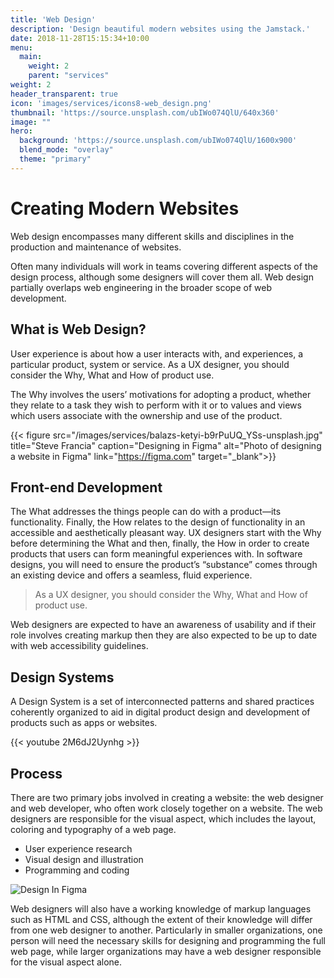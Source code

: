 ```yaml
---
title: 'Web Design'
description: 'Design beautiful modern websites using the Jamstack.'
date: 2018-11-28T15:15:34+10:00
menu:
  main:
    weight: 2
    parent: "services"
weight: 2
header_transparent: true
icon: 'images/services/icons8-web_design.png'
thumbnail: 'https://source.unsplash.com/ubIWo074QlU/640x360'
image: ""
hero:
  background: 'https://source.unsplash.com/ubIWo074QlU/1600x900'
  blend_mode: "overlay"
  theme: "primary"
---
```


# Creating Modern Websites

Web design encompasses many different skills and disciplines in the production and maintenance of websites.

Often many individuals will work in teams covering different aspects of the design process, although some designers will cover them all. Web design partially overlaps web engineering in the broader scope of web development.

## What is Web Design?

User experience is about how a user interacts with, and experiences, a particular product, system or service. As a UX designer, you should consider the Why, What and How of product use. 

The Why involves the users’ motivations for adopting a product, whether they relate to a task they wish to perform with it or to values and views which users associate with the ownership and use of the product. 

{{< figure src="/images/services/balazs-ketyi-b9rPuUQ_YSs-unsplash.jpg" title="Steve Francia"  caption="Designing in Figma" alt="Photo of designing a website in Figma" link="https://figma.com" target="_blank">}}


## Front-end Development

The What addresses the things people can do with a product—its functionality. Finally, the How relates to the design of functionality in an accessible and aesthetically pleasant way. UX designers start with the Why before determining the What and then, finally, the How in order to create products that users can form meaningful experiences with. In software designs, you will need to ensure the product’s “substance” comes through an existing device and offers a seamless, fluid experience.

> As a UX designer, you should consider the Why, What and How of product use.

Web designers are expected to have an awareness of usability and if their role involves creating markup then they are also expected to be up to date with web accessibility guidelines.

## Design Systems

A Design System is a set of interconnected patterns and shared practices coherently organized to aid in digital product design and development of products such as apps or websites.

{{< youtube 2M6dJ2Uynhg >}}

## Process

There are two primary jobs involved in creating a website: the web designer and web developer, who often work closely together on a website. The web designers are responsible for the visual aspect, which includes the layout, coloring and typography of a web page. 

* User experience research
* Visual design and illustration
* Programming and coding

![Design In Figma](/images/services/balazs-ketyi-6yMb5V8L34o-unsplash.jpg)

Web designers will also have a working knowledge of markup languages such as HTML and CSS, although the extent of their knowledge will differ from one web designer to another. Particularly in smaller organizations, one person will need the necessary skills for designing and programming the full web page, while larger organizations may have a web designer responsible for the visual aspect alone.